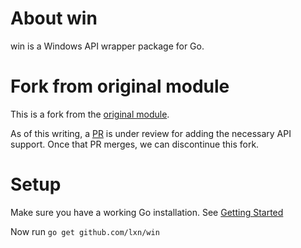 About win
=========

win is a Windows API wrapper package for Go.

Fork from original module
=========================

This is a fork from the [original module](https://github.com/lxn/win).

As of this writing, a [PR](https://github.com/lxn/win/pull/123) is under review
for adding the necessary API support. Once that PR merges, we can discontinue
this fork.

Setup
=====

Make sure you have a working Go installation.
See [Getting Started](http://golang.org/doc/install.html)

Now run `go get github.com/lxn/win`

